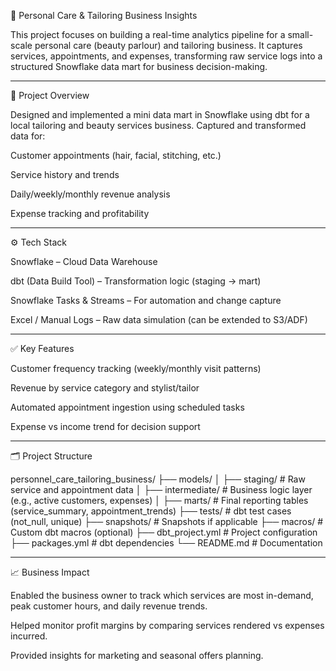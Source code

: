 🧵 Personal Care & Tailoring Business Insights

This project focuses on building a real-time analytics pipeline for a small-scale personal care (beauty parlour) and tailoring business. It captures services, appointments, and expenses, transforming raw service logs into a structured Snowflake data mart for business decision-making.


---

📌 Project Overview

Designed and implemented a mini data mart in Snowflake using dbt for a local tailoring and beauty services business.
Captured and transformed data for:

Customer appointments (hair, facial, stitching, etc.)

Service history and trends

Daily/weekly/monthly revenue analysis

Expense tracking and profitability



---

⚙️ Tech Stack

Snowflake – Cloud Data Warehouse

dbt (Data Build Tool) – Transformation logic (staging → mart)

Snowflake Tasks & Streams – For automation and change capture

Excel / Manual Logs – Raw data simulation (can be extended to S3/ADF)



---

✅ Key Features

Customer frequency tracking (weekly/monthly visit patterns)

Revenue by service category and stylist/tailor

Automated appointment ingestion using scheduled tasks

Expense vs income trend for decision support



---

🗂️ Project Structure

personnel_care_tailoring_business/
├── models/
│   ├── staging/              # Raw service and appointment data
│   ├── intermediate/         # Business logic layer (e.g., active customers, expenses)
│   ├── marts/                # Final reporting tables (service_summary, appointment_trends)
├── tests/                    # dbt test cases (not_null, unique)
├── snapshots/                # Snapshots if applicable
├── macros/                   # Custom dbt macros (optional)
├── dbt_project.yml           # Project configuration
├── packages.yml              # dbt dependencies
└── README.md                 # Documentation


---

📈 Business Impact

Enabled the business owner to track which services are most in-demand, peak customer hours, and daily revenue trends.

Helped monitor profit margins by comparing services rendered vs expenses incurred.

Provided insights for marketing and seasonal offers planning.
